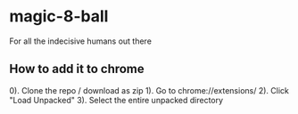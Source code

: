 # magic-8-ball
For all the indecisive humans out there

## How to add it to chrome
0). Clone the repo / download as zip
1). Go to chrome://extensions/
2). Click "Load Unpacked"
3). Select the entire unpacked directory
